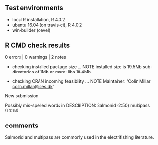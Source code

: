 ## Test environments
* local R installation, R 4.0.2
* ubuntu 16.04 (on travis-ci), R 4.0.2
* win-builder (devel)

## R CMD check results

0 errors | 0 warnings | 2 notes

* checking installed package size ... NOTE
    installed size is 19.5Mb
    sub-directories of 1Mb or more:
      libs  19.4Mb

* checking CRAN incoming feasibility ... NOTE
Maintainer: 'Colin Millar <colin.millar@ices.dk>'

New submission

Possibly mis-spelled words in DESCRIPTION:
  Salmonid (2:50)
  multipass (14:18)


## comments

Salmonid and multipass are commonly used in the electrifishing
literature.
